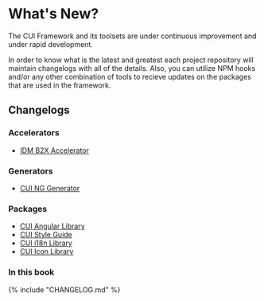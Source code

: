 # What's New?
The CUI Framework and its toolsets are under continuous improvement and under rapid development.

In order to know what is the latest and greatest each project repository will maintain changelogs with all of the details.  Also, you can utilize NPM hooks and/or any other combination of tools to recieve updates on the packages that are used in the framework.

## Changelogs

### Accelerators
  * [IDM B2X Accelerator](accelerators/cui-idm-b2x/changelog.md)

### Generators
  * [CUI NG Generator](generators/generator-cui-ng/changelog.md)

### Packages
  * [CUI Angular Library](packages/cui-ng/changelog.md)
  * [CUI Style Guide](packages/cui-styleguide/changelog.md)
  * [CUI i18n Library](packages/cui-i18n/changelog.md)
  * [CUI Icon Library](packages/cui-icons/changelog.md)

### In this book

{% include "CHANGELOG.md" %}
